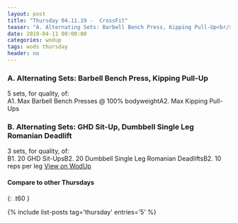 ```yaml
---
layout: post
title: "Thursday 04.11.19 -  CrossFit"
teaser: "A. Alternating Sets: Barbell Bench Press, Kipping Pull-Up<br/> B. Alternating Sets: GHD Sit-Up, Dumbbell Single Leg Romanian Deadlift"
date: 2019-04-11 00:00:00
categories: wodup
tags: wods thursday
header: no
---
```



<h3>A. Alternating Sets: Barbell Bench Press, Kipping Pull-Up</h3>
5 sets, for quality,  of:<br/>A1. Max Barbell Bench Presses @ 100% bodyweightA2. Max Kipping Pull-Ups
<h3>B. Alternating Sets: GHD Sit-Up, Dumbbell Single Leg Romanian Deadlift</h3>
3 sets, for quality,  of:<br/>B1. 20 GHD Sit-UpsB2. 20 Dumbbell Single Leg Romanian DeadliftsB2. 10 reps per leg
<a href="https://www.wodup.com/gyms/asphodel/wods/15135" target="blank">View on WodUp</a>


#### Compare to other Thursdays
{: .t60 }

{% include list-posts tag='thursday' entries='5' %}